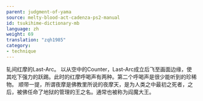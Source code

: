 ```yaml
---
parent: judgment-of-yama
source: melty-blood-act-cadenza-ps2-manual
id: tsukihime-dictionary-mb
language: zh
weight: 69
translation: "zqh1985"
category:
- technique
---
```


轧间红摩的Last-Arc。
以从空中的Counter，Last-Arc成立后飞至画面边缘，使其吃下强力的跃踢。此时的红摩呼喝声有两种。第二个呼喝声是很少能听到的珍稀物。
顺带一提，所谓夜摩是佛教里所说的夜摩天，是为人类之中最初之死者，之后，被佛任命了地狱的管理的王之名。通常也被称为阎魔大王。
